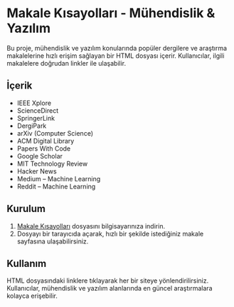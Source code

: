 # Makale Kısayolları - Mühendislik & Yazılım

Bu proje, mühendislik ve yazılım konularında popüler dergilere ve araştırma makalelerine hızlı erişim sağlayan bir HTML dosyası içerir. Kullanıcılar, ilgili makalelere doğrudan linkler ile ulaşabilir.

## İçerik

- IEEE Xplore
- ScienceDirect
- SpringerLink
- DergiPark
- arXiv (Computer Science)
- ACM Digital Library
- Papers With Code
- Google Scholar
- MIT Technology Review
- Hacker News
- Medium – Machine Learning
- Reddit – Machine Learning

## Kurulum

1. [Makale Kısayolları](makale_kisayollari.html) dosyasını bilgisayarınıza indirin.
2. Dosyayı bir tarayıcıda açarak, hızlı bir şekilde istediğiniz makale sayfasına ulaşabilirsiniz.

## Kullanım

HTML dosyasındaki linklere tıklayarak her bir siteye yönlendirilirsiniz. Kullanıcılar, mühendislik ve yazılım alanlarında en güncel araştırmalara kolayca erişebilir.

